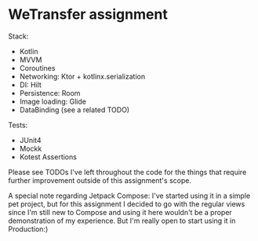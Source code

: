 # WeTransfer assignment

Stack:
- Kotlin
- MVVM
- Coroutines
- Networking: Ktor + kotlinx.serialization
- DI: Hilt
- Persistence: Room
- Image loading: Glide
- DataBinding (see a related TODO)

Tests:
- JUnit4
- Mockk
- Kotest Assertions

Please see TODOs I've left throughout the code for the things that require further improvement outside of this assignment's scope.

A special note regarding Jetpack Compose: I've started using it in a simple pet project, but for this assignment I decided to go with the regular views since I'm still new to Compose and using it here wouldn't be a proper demonstration of my experience. But I'm really open to start using it in Production:)
